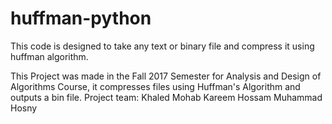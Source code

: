 # huffman-python
This code is designed to take any text or binary file and compress it using huffman algorithm.

This Project was made in the Fall 2017 Semester for Analysis and Design of Algorithms Course, it compresses files using Huffman's Algorithm and outputs a bin file.
Project team:
Khaled Mohab
Kareem Hossam
Muhammad Hosny
